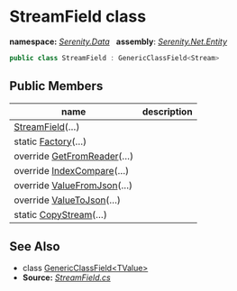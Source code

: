 # StreamField class
**namespace:** *[Serenity.Data](../README.md#serenity.data-namespace)*   **assembly**: *[Serenity.Net.Entity](../README.md)*

```csharp
public class StreamField : GenericClassField<Stream>
```

## Public Members

| name | description |
| --- | --- |
| [StreamField](StreamField/StreamField.md)(…) |  |
| static [Factory](StreamField/Factory.md)(…) |  |
| override [GetFromReader](StreamField/GetFromReader.md)(…) |  |
| override [IndexCompare](StreamField/IndexCompare.md)(…) |  |
| override [ValueFromJson](StreamField/ValueFromJson.md)(…) |  |
| override [ValueToJson](StreamField/ValueToJson.md)(…) |  |
| static [CopyStream](StreamField/CopyStream.md)(…) |  |

## See Also

* class [GenericClassField&lt;TValue&gt;](GenericClassField-1.md)
* **Source:** *[StreamField.cs](https://github.com/serenity-is/Serenity/blob/master/src/Serenity.Net.Entity/FieldTypes/StreamField.cs)*